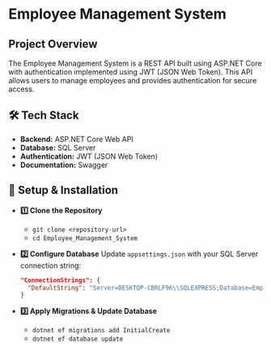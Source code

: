 # Employee Management System

## Project Overview
The Employee Management System is a REST API built using ASP.NET Core with authentication implemented using JWT (JSON Web Token). 
This API allows users to manage employees and provides authentication for secure access.

## 🛠 Tech Stack
- **Backend:** ASP.NET Core Web API
- **Database:** SQL Server
- **Authentication:** JWT (JSON Web Token)
- **Documentation:** Swagger

## 🚀 Setup & Installation
- **1️⃣ Clone the Repository**
  - `git clone <repository-url>`
  - `cd Employee_Management_System`

- **2️⃣ Configure Database**
  Update `appsettings.json` with your SQL Server connection string:
  ```json
  "ConnectionStrings": {
    "DefaultString": "Server=DESKTOP-CBRLF96\\SQLEXPRESS;Database=EmployeeDB;Trusted_Connection=True;TrustServerCertificate=True"
  }
- **3️⃣ Apply Migrations & Update Database**
  - `dotnet ef migrations add InitialCreate`
  - `dotnet ef database update`
 
